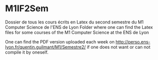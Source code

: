 # M1IF2Sem
Dossier de tous les cours écrits en Latex du second semestre du M1 Computer Science de l'ENS de Lyon
Folder where one can find the Latex files for some courses of the M1 Computer Science at the ENS de Lyon

One can find the PDF version uploaded each week on http://perso.ens-lyon.fr/quentin.guilmant/M1/Semestre2/ if one does not want or can not compile it by oneself. 
